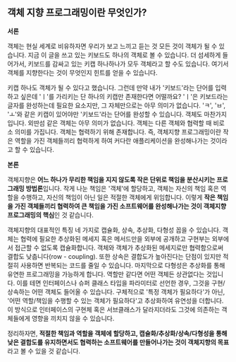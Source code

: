 ## 객체 지향 프로그래밍이란 무엇인가?

 **서론**

 객체는 현실 세계로 비유하자면 우리가 보고 느끼고 듣는 것 모든 것이 객체가 될 수 있습니다. 지금 이 글을 쓰고 있는 키보드도 하나의 객체로 볼 수 있습니다. 더 섬세하게 들어가서, 키보드를 감싸고 있는 키캡 하나하나가 모두 객체라고 할 수도 있습니다. 여기서 객체를 지향한다는 것이 무엇인지 힌트를 얻을 수 있습니다. 

 키캡 하나도 객체가 될 수 있다고 했습니다. 그런데 만약 내가 '키보드'라는 단어를 입력하고 싶은데  'ㅣ'를 가리키는 단 하나의 키캡만 존재한다면 어떨까요? 'ㅣ'은 키보드라는 글자를 완성하는데 필요한 요소지만, 그 자체만으로는 아무 의미가 없습니다. 'ㅋ', 'ㅂ', 'ㅗ'와 같은 키캡이 있어야만 '키보드'라는 단어를 완성할 수 있습니다. 객체도 마찬가지입니다. 외딴섬 같은 객체는 아무 의미가 없습니다. 객체는 다른 객체와 협력할 때 비로소 의미를 가집니다. 객체는 협력하기 위해 존재합니다. 즉, 객체지향 프로그래밍이란 작은 역할을 가진 객체들끼리 협력하게 하여 커다란 애플리케이션을 완성해나가는 것이라고 할 수 있습니다.

**본론**

 객체지향은 **어느 하나가 무리한 책임을 지지 않도록 작은 단위로 책임을 분산시키는 프로그래밍 방법론**입니다. 작게 나눈 책임은 '객체'에 할당하고, 객체는 자신의 책임 혹은 역할을 수행하고, 자신의 책임이 아닌 일은 적절한 객체에게 위임합니다. 이렇게 **작은 책임을 가진 객체들끼리 협력하여 큰 책임을 가진 소프트웨어를 완성해나가는 것이 객체지향 프로그래밍의 핵심**인 것 같습니다.

 객체지향의 대표적인 특징 네 가지로 캡슐화, 상속, 추상화, 다형성 꼽을 수 있습니다. 객체는 협력에 필요한 추상화된 메세지 혹은 메서드만을 외부에 공개하고 구현부는 외부에서 접근할 수 없도록 캡슐화합니다. 객체와 객체가 추상화된 메세지로만 협력함으로써 결합도 낮춥니다(row - coupling). 또한 상속은 결합도가 높아진다는 단점이 있지만 적절히 사용하면 반복되는 코드를 줄일 수 있습니다. 마지막으로 다형성은 추상화를 통해 유연한 프로그래밍을 가능하게 합니다. 역할만 같다면 어떤 객체든 상관없다는 것입니다. 이를 테면 인터페이스나 슈퍼 클래스 타입을 파라미터로 선언한 경우, 그것을 구현/상속하는 어떤 객체도 들어올 수 있습니다. 구체적으로 '특정 객체가 필요하다'가 아닌, '어떤 역할/책임을 수행할 수 있는 객체가 필요하다'고 추상화하여 유연성을 더합니다. 이 방식으로 인터페이스의 구현체 혹은 서브클래스가 달라지더라도 그것에 의존하는 객체들에게 영향을 끼치지 않을 수 있습니다.

 정리하자면, **적절한 책임과 역할을 객체에 할당하고, 캡슐화/추상화/상속/다형성을 통해 낮은 결합도를 유지하면서도 협력하는 소프트웨어를 만들어나가는 것이 객체지향의 목표**라고 볼 수 있을 것 같습니다.

